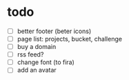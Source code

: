 # todo

- [ ] better footer (beter icons)
- [ ] page list: projects, bucket, challenge
- [ ] buy a domain
- [ ] rss feed?
- [ ] change font (to fira)
- [ ] add an avatar
